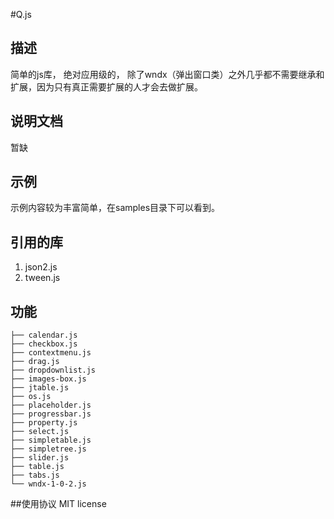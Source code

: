 #Q.js

## 描述
简单的js库， 绝对应用级的， 除了wndx（弹出窗口类）之外几乎都不需要继承和扩展，因为只有真正需要扩展的人才会去做扩展。


## 说明文档
暂缺


## 示例
示例内容较为丰富简单，在samples目录下可以看到。


## 引用的库
1. json2.js
2. tween.js

## 功能
```
├── calendar.js
├── checkbox.js
├── contextmenu.js
├── drag.js
├── dropdownlist.js
├── images-box.js
├── jtable.js
├── os.js
├── placeholder.js
├── progressbar.js
├── property.js
├── select.js
├── simpletable.js
├── simpletree.js
├── slider.js
├── table.js
├── tabs.js
└── wndx-1-0-2.js
```

##使用协议
MIT license
